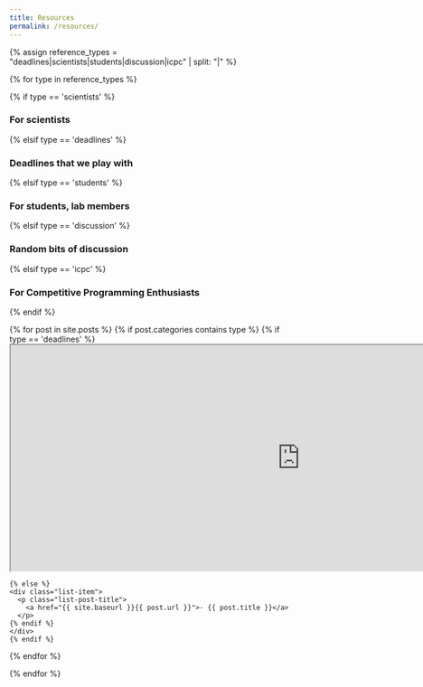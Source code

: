 ```yaml
---
title: Resources
permalink: /resources/
---
```





{% assign reference_types = "deadlines|scientists|students|discussion|icpc" | split: "|" %}

{% for type in reference_types %}

{% if type == 'scientists' %}
### **For scientists**
{% elsif type == 'deadlines' %}
### **Deadlines that we play with**
 {% elsif type == 'students' %}
### **For students, lab members**
 {% elsif type == 'discussion' %}
### **Random bits of discussion**
 {% elsif type == 'icpc' %}
### **For Competitive Programming Enthusiasts**
{% endif %}

<div class="content list">
  {% for post in site.posts %}
    {% if post.categories contains type %}
	{% if type == 'deadlines' %}
<div class="list-item">
<iframe src="https://docs.google.com/spreadsheets/d/e/2PACX-1vTjoxQGOlzWsEO3ZRW_dyo1o0RZtHRKyhgwELN_bL11neZqnOIUS3Ok6J9jiVgPoa9JjRVB1XAJ67gv/pubhtml?widget=true&amp;headers=false" width="1024" height="400"></iframe>

	{% else %}	
    <div class="list-item">
      <p class="list-post-title">
        <a href="{{ site.baseurl }}{{ post.url }}">- {{ post.title }}</a>
      </p>
	{% endif %}
    </div>
    {% endif %}
  {% endfor %}
</div>

{% endfor %}
